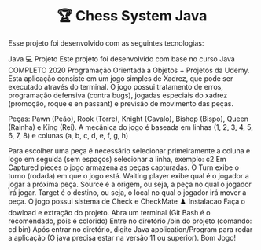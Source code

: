 <h1 align="center">🏆 Chess System Java</h1>
Esse projeto foi desenvolvido com as seguintes tecnologias:

Java
💻 Projeto
Este projeto foi desenvolvido com base no curso Java COMPLETO 2020 Programação Orientada a Objetos + Projetos da Udemy. Esta aplicação consiste em um jogo simples de Xadrez, que pode ser executado através do terminal. O jogo possui tratamento de erros, programação defensiva (contra bugs), jogadas especiais do xadrez (promoção, roque e en passant) e previsão de movimento das peças.

Peças: Pawn (Peão), Rook (Torre), Knight (Cavalo), Bishop (Bispo), Queen (Rainha) e King (Rei).
A mecânica do jogo é baseada em linhas (1, 2, 3, 4, 5, 6, 7, 8) e colunas (a, b, c, d, e, f, g, h)

Para escolher uma peça é necessário selecionar primeiramente a coluna e logo em seguida (sem espaços) selecionar a linha, exemplo: c2
Em Captured pieces o jogo armazena as peças capturadas.
O Turn exibe o turno (rodada) em que o jogo está.
Waiting player exibe qual é o jogador a jogar a próxima peça.
Source é a origem, ou seja, a peça no qual o jogador irá jogar.
Target é o destino, ou seja, o local no qual o jogador irá mover a peça.
O jogo possui sistema de Check e CheckMate
♟️ Instalacao
Faça o dowload e extração do projeto.
Abra um terminal (Git Bash é o recomendado, pois é colorido)
Entre no diretório /bin do projeto (comando: cd bin)
Após entrar no diretório, digite Java application/Program para rodar a aplicação (O java precisa estar na versão 11 ou superior).
Bom Jogo!
